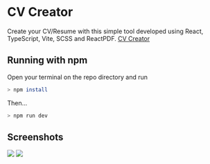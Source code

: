 # CV Creator

Create your CV/Resume with this simple tool developed using React, TypeScript, Vite, SCSS and ReactPDF.
[CV Creator](https://cv-creator-ten.vercel.app/)

## Running with npm

Open your terminal on the repo directory and run

```bash
> npm install
```

Then...

```bash
> npm run dev
```

## Screenshots

<img src="https://richardborges.vercel.app/static/img/projects/cv-creator-fullpage.png">

<img src="https://richardborges.vercel.app/static/img/projects/cv-creator-pdfviewe.png">

